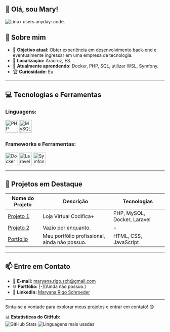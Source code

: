 ## 👋 Olá, sou Mary!
![Linux users anyday: code.](https://media.tenor.com/JFVk98vql5gAAAAM/linux-trash.gif)


## 🚀 Sobre mim

- 🎯 **Objetivo atual:** Obter experiência em desenvolvimento back-end e eventualmente ingressar em uma empresa de tecnologia.
- 📍 **Localização:** Aracruz, ES.
- 🌱 **Atualmente aprendendo:** Docker, PHP, SQL, utilizar WSL, Symfony.
- 🏆 **Curiosidade:** Eu   

---

## 💻 Tecnologias e Ferramentas

### **Linguagens:**
<img src="https://cdn.jsdelivr.net/gh/devicons/devicon/icons/php/php-original.svg" alt="PHP" width="40" height="40"/> <img src="https://cdn.jsdelivr.net/gh/devicons/devicon/icons/mysql/mysql-original.svg" alt="MySQL" width="40" height="40"/>

### **Frameworks e Ferramentas:**
<img src="https://cdn.jsdelivr.net/gh/devicons/devicon/icons/docker/docker-original.svg" alt="Docker" width="40" height="40"/> <img src="https://cdn.jsdelivr.net/gh/devicons/devicon/icons/laravel/laravel-original.svg" alt="Laravel" width="40" height="40"> <img src="https://cdn.jsdelivr.net/gh/devicons/devicon/icons/symfony/symfony-original.svg" alt="Symfony" width="40" height="40">


---

## 📂 Projetos em Destaque

| Nome do Projeto | Descrição | Tecnologias |
|-----------------|-----------|-------------|
| [Projeto 1](https://github.com/PifferRps/LojaVirtual-Codifica2024) | Loja Virtual Codifica+ | PHP, MySQL, Docker, Laravel |
| [Projeto 2]() | Vazio por enquanto. | - |
| [Portfolio]() | Meu portfólio profissional, ainda não possuo. | HTML, CSS, JavaScript |

---

## 📫 Entre em Contato

- 💌 **E-mail:** [maryana.rigo.sch@gmail.com](mailto:maryana.rigo.sch@gmail.com)  
- 🌐 **Portfólio:** [-](Ainda não possuo.)  
- 💼 **LinkedIn:** [Maryana Rigo Schroeder](https://www.linkedin.com/in/maryana-rigo-schroeder-732384292/) 

---

Sinta-se à vontade para explorar meus projetos e entrar em contato! 😊


📊 **Estatísticas do GitHub:**  
![GitHub Stats](https://github-readme-stats.vercel.app/api?username=mary-rsch&show_icons=true&theme=radical)  ![Linguagens mais usadas](https://github-readme-stats.vercel.app/api/top-langs/?username=mary-rsch&layout=compact&theme=radical)  

